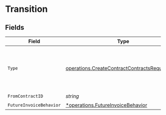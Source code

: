 # Transition


## Fields

| Field                                                                                                          | Type                                                                                                           | Required                                                                                                       | Description                                                                                                    |
| -------------------------------------------------------------------------------------------------------------- | -------------------------------------------------------------------------------------------------------------- | -------------------------------------------------------------------------------------------------------------- | -------------------------------------------------------------------------------------------------------------- |
| `Type`                                                                                                         | [operations.CreateContractContractsRequestType](../../models/operations/createcontractcontractsrequesttype.md) | :heavy_check_mark:                                                                                             | This field's available values may vary based on your client's configuration.                                   |
| `FromContractID`                                                                                               | *string*                                                                                                       | :heavy_check_mark:                                                                                             | N/A                                                                                                            |
| `FutureInvoiceBehavior`                                                                                        | [*operations.FutureInvoiceBehavior](../../models/operations/futureinvoicebehavior.md)                          | :heavy_minus_sign:                                                                                             | N/A                                                                                                            |